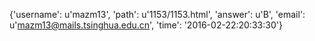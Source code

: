 {'username': u'mazm13', 'path': u'1153/1153.html', 'answer': u'B', 'email': u'mazm13@mails.tsinghua.edu.cn', 'time': '2016-02-22:20:33:30'}